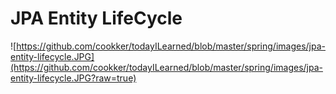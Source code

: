 # JPA Entity LifeCycle

![https://github.com/cookker/todayILearned/blob/master/spring/images/jpa-entity-lifecycle.JPG](https://github.com/cookker/todayILearned/blob/master/spring/images/jpa-entity-lifecycle.JPG?raw=true)
